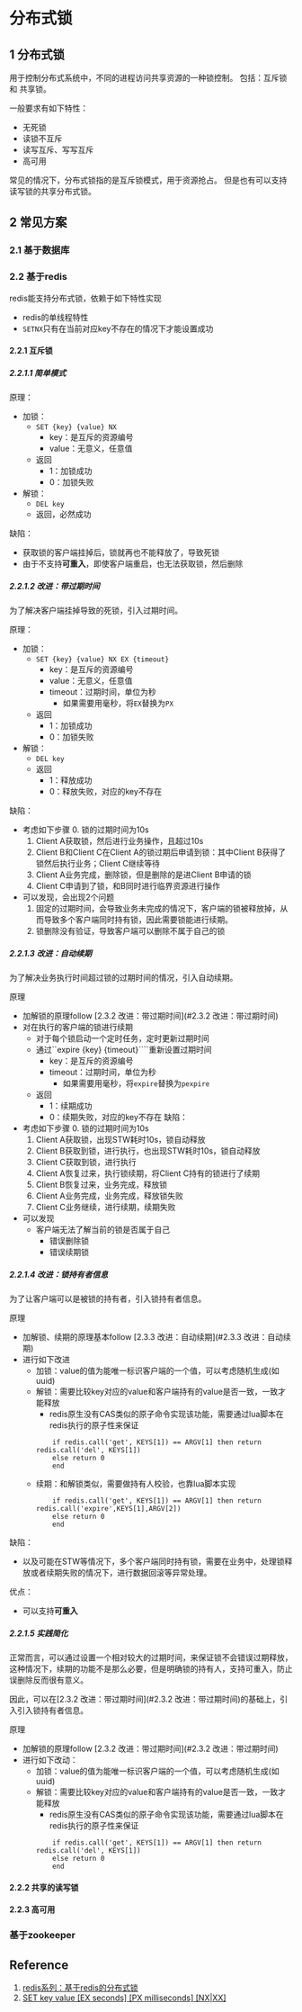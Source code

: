 # 分布式锁

## 1 分布式锁

用于控制分布式系统中，不同的进程访问共享资源的一种锁控制。
包括：互斥锁 和 共享锁。

一般要求有如下特性：
+ 无死锁
+ 读锁不互斥
+ 读写互斥、写写互斥
+ 高可用

常见的情况下，分布式锁指的是互斥锁模式，用于资源抢占。
但是也有可以支持读写锁的共享分布式锁。

## 2 常见方案

### 2.1 基于数据库

### 2.2 基于redis

redis能支持分布式锁，依赖于如下特性实现
+ redis的单线程特性
+ ```SETNX```只有在当前对应key不存在的情况下才能设置成功

#### 2.2.1 互斥锁

##### 2.2.1.1 简单模式

原理：
+ 加锁：
	+ ```SET {key} {value} NX```
		+ key：是互斥的资源编号
		+ value：无意义，任意值
	+ 返回
		+ 1：加锁成功
		+ 0：加锁失败
+ 解锁：
	+ ```DEL key```
	+ 返回，必然成功

缺陷：
+ 获取锁的客户端挂掉后，锁就再也不能释放了，导致死锁
+ 由于不支持<b>可重入</b>，即使客户端重启，也无法获取锁，然后删除

##### 2.2.1.2 改进：带过期时间

为了解决客户端挂掉导致的死锁，引入过期时间。

原理：
+ 加锁：
	+ ```SET {key} {value} NX EX {timeout}```
		+ key：是互斥的资源编号
		+ value：无意义，任意值
		+ timeout：过期时间，单位为秒
			+ 如果需要用毫秒，将```EX```替换为```PX```
	+ 返回
		+ 1：加锁成功
		+ 0：加锁失败
+ 解锁：
	+ ```DEL key```
	+ 返回
		+ 1：释放成功
		+ 0：释放失败，对应的key不存在

缺陷：
+ 考虑如下步骤
	0. 锁的过期时间为10s
	1. Client A获取锁，然后进行业务操作，且超过10s
	2. Client B和Client C在Client A的锁过期后申请到锁：其中Client B获得了锁然后执行业务；Client C继续等待
	3. Client A业务完成，删除锁，但是删除的是进Client B申请的锁
	4. Client C申请到了锁，和B同时进行临界资源进行操作
+ 可以发现，会出现2个问题
	1. 固定的过期时间，会导致业务未完成的情况下，客户端的锁被释放掉，从而导致多个客户端同时持有锁，因此需要锁能进行续期。
	2. 锁删除没有验证，导致客户端可以删除不属于自己的锁

##### 2.2.1.3 改进：自动续期

为了解决业务执行时间超过锁的过期时间的情况，引入自动续期。

原理
+ 加解锁的原理follow [2.3.2 改进：带过期时间](#2.3.2 改进：带过期时间)
+ 对在执行的客户端的锁进行续期
	+ 对于每个锁启动一个定时任务，定时更新过期时间
	+ 通过``expire {key} {timeout}````重新设置过期时间
		+ key：是互斥的资源编号
		+ timeout：过期时间，单位为秒
			+ 如果需要用毫秒，将```expire```替换为```pexpire```
	+ 返回
		+ 1：续期成功
		+ 0：续期失败，对应的key不存在
缺陷：
+ 考虑如下步骤
	0. 锁的过期时间为10s
	1. Client A获取锁，出现STW耗时10s，锁自动释放
	2. Client B获取到锁，进行执行，也出现STW耗时10s，锁自动释放
	3. Client C获取到锁，进行执行
	4. Client A恢复过来，执行锁续期，将Client C持有的锁进行了续期
	4. Client B恢复过来，业务完成，释放锁
	5. Client A业务完成，业务完成，释放锁失败
	6. Client C业务继续，进行续期，续期失败
+ 可以发现
	+ 客户端无法了解当前的锁是否属于自己
		+ 错误删除锁
		+ 错误续期锁

##### 2.2.1.4 改进：锁持有者信息

为了让客户端可以是被锁的持有者，引入锁持有者信息。

原理
+ 加解锁、续期的原理基本follow [2.3.3 改进：自动续期](#2.3.3 改进：自动续期)
+ 进行如下改进
	+ 加锁：value的值为能唯一标识客户端的一个值，可以考虑随机生成(如uuid)
	+ 解锁：需要比较key对应的value和客户端持有的value是否一致，一致才能释放
		+ redis原生没有CAS类似的原子命令实现该功能，需要通过lua脚本在redis执行的原子性来保证
		```
			if redis.call('get', KEYS[1]) == ARGV[1] then return redis.call('del', KEYS[1])
			else return 0
			end
		```
	+ 续期：和解锁类似，需要做持有人校验，也靠lua脚本实现
		```
			if redis.call('get', KEYS[1]) == ARGV[1] then return redis.call('expire',KEYS[1],ARGV[2])
			else return 0
			end
		```

缺陷：
+ 以及可能在STW等情况下，多个客户端同时持有锁，需要在业务中，处理锁释放或者续期失败的情况下，进行数据回滚等异常处理。

优点：
+ 可以支持<b>可重入</b>

##### 2.2.1.5 实践简化

正常而言，可以通过设置一个相对较大的过期时间，来保证锁不会错误过期释放，这种情况下，续期的功能不是那么必要，但是明确锁的持有人，支持可重入，防止误删除反而很有意义。

因此，可以在[2.3.2 改进：带过期时间](#2.3.2 改进：带过期时间)的基础上，引入引入锁持有者信息。

原理
+ 加解锁的原理follow [2.3.2 改进：带过期时间](#2.3.2 改进：带过期时间)
+ 进行如下改动：
	+ 加锁：value的值为能唯一标识客户端的一个值，可以考虑随机生成(如uuid)
	+ 解锁：需要比较key对应的value和客户端持有的value是否一致，一致才能释放
		+ redis原生没有CAS类似的原子命令实现该功能，需要通过lua脚本在redis执行的原子性来保证
		```
			if redis.call('get', KEYS[1]) == ARGV[1] then return redis.call('del', KEYS[1])
			else return 0
			end
		```

#### 2.2.2 共享的读写锁

#### 2.2.3 高可用


### 基于zookeeper

## Reference
1. [redis系列：基于redis的分布式锁](https://www.cnblogs.com/fixzd/p/9479970.html)
2. [SET key value [EX seconds] [PX milliseconds] [NX|XX]](http://redisdoc.com/string/set.html)